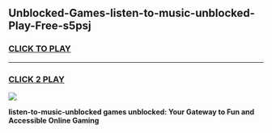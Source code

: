 
## Unblocked-Games-listen-to-music-unblocked-Play-Free-s5psj
<h3>
<a href="https://premium76.site?title=listen-to-music-unblocked&ref=23A">CLICK TO PLAY</a></h3>
<hr>

<h3>
<a href="https://premium76.site?title=listen-to-music-unblocked&ref=23A">CLICK 2 PLAY</a>
  
</h3>

<a href="https://premium76.site?title=listen-to-music-unblocked&ref=23A"><img src="https://clearcache.store/games.png"></a>


**listen-to-music-unblocked games unblocked: Your Gateway to Fun and Accessible Online Gaming**
